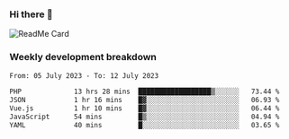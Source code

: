 ### Hi there 👋

<!--
**itzcy/itzcy** is a ✨ _special_ ✨ repository because its `README.md` (this file) appears on your GitHub profile.

Here are some ideas to get you started:

- 🔭 I’m currently working on ...
- 🌱 I’m currently learning ...
- 👯 I’m looking to collaborate on ...
- 🤔 I’m looking for help with ...
- 💬 Ask me about ...
- 📫 How to reach me: ...
- 😄 Pronouns: ...
- ⚡ Fun fact: ...
-->
![ReadMe Card](https://github-readme-stats.vercel.app/api?username=itzcy&show_icons=true&title_color=2d3198&icon_color=797cb8&text_color=24292e&bg_color=f6f8fa)

### Weekly development breakdown
<!--START_SECTION:waka-->

```txt
From: 05 July 2023 - To: 12 July 2023

PHP             13 hrs 28 mins  ██████████████████▒░░░░░░   73.44 %
JSON            1 hr 16 mins    █▓░░░░░░░░░░░░░░░░░░░░░░░   06.93 %
Vue.js          1 hr 10 mins    █▓░░░░░░░░░░░░░░░░░░░░░░░   06.44 %
JavaScript      54 mins         █▒░░░░░░░░░░░░░░░░░░░░░░░   04.94 %
YAML            40 mins         █░░░░░░░░░░░░░░░░░░░░░░░░   03.65 %
```

<!--END_SECTION:waka-->
